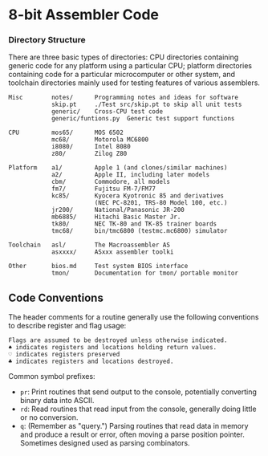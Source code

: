 8-bit Assembler Code
====================

### Directory Structure

There are three basic types of directories: CPU directories containing
generic code for any platform using a particular CPU; platform directories
containing code for a particular microcomputer or other system, and
toolchain directories mainly used for testing features of various
assemblers.

    Misc        notes/      Programming notes and ideas for software
                skip.pt     ./Test src/skip.pt to skip all unit tests
                generic/    Cross-CPU test code
                generic/funtions.py  Generic test support functions

    CPU         mos65/      MOS 6502
                mc68/       Motorola MC6800
                i8080/      Intel 8080
                z80/        Zilog Z80

    Platform    a1/         Apple 1 (and clones/similar machines)
                a2/         Apple II, including later models
                cbm/        Commodore, all models
                fm7/        Fujitsu FM-7/FM77
                kc85/       Kyocera Kyotronic 85 and derivatives
                            (NEC PC-8201, TRS-80 Model 100, etc.)
                jr200/      National/Panasonic JR-200
                mb6885/     Hitachi Basic Master Jr.
                tk80/       NEC TK-80 and TK-85 trainer boards
                tmc68/      bin/tmc6800 (testmc.mc6800) simulator

    Toolchain   asl/        The Macroassembler AS
                asxxxx/     ASxxx assembler toolki

    Other       bios.md     Test system BIOS interface
                tmon/       Documentation for tmon/ portable monitor


Code Conventions
----------------

The header comments for a routine generally use the following conventions
to describe register and flag usage:

    Flags are assumed to be destroyed unless otherwise indicated.
    ♠ indicates registers and locations holding return values.
    ♡ indicates registers preserved
    ♣ indicates registers and locations destroyed.

Common symbol prefixes:
- `pr`: Print routines that send output to the console, potentially
  converting binary data into ASCII.
- `rd`: Read routines that read input from the console, generally doing
  little or no conversion.
- `q`: (Remember as "query.") Parsing routines that read data in memory and
  produce a result or error, often moving a parse position pointer.
  Sometimes designed used as parsing combinators.
